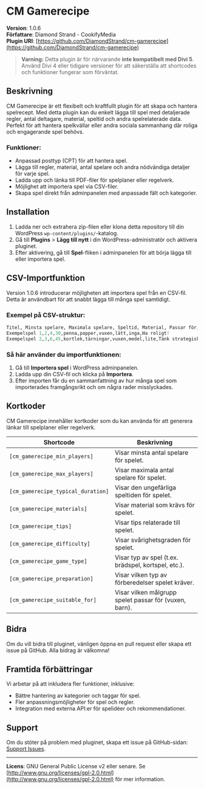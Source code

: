 # CM Gamerecipe

**Version**: 1.0.6  
**Författare**: Diamond Strand - CookifyMedia  
**Plugin URI**: [https://github.com/DiamondStrand/cm-gamerecipe](https://github.com/DiamondStrand/cm-gamerecipe)

> **Varning:** Detta plugin är för närvarande **inte kompatibelt med Divi 5**. Använd Divi 4 eller tidigare versioner för att säkerställa att shortcodes och funktioner fungerar som förväntat.

## Beskrivning

CM Gamerecipe är ett flexibelt och kraftfullt plugin för att skapa och hantera spelrecept. Med detta plugin kan du enkelt lägga till spel med detaljerade regler, antal deltagare, material, speltid och andra spelrelaterade data. Perfekt för att hantera spelkvällar eller andra sociala sammanhang där roliga och engagerande spel behövs.

### Funktioner:

- Anpassad posttyp (CPT) för att hantera spel.
- Lägga till regler, material, antal spelare och andra nödvändiga detaljer för varje spel.
- Ladda upp och länka till PDF-filer för spelplaner eller regelverk.
- Möjlighet att importera spel via CSV-filer.
- Skapa spel direkt från adminpanelen med anpassade fält och kategorier.

## Installation

1. Ladda ner och extrahera zip-filen eller klona detta repository till din WordPress `wp-content/plugins/`-katalog.
2. Gå till **Plugins** > **Lägg till nytt** i din WordPress-administratör och aktivera pluginet.
3. Efter aktivering, gå till **Spel**-fliken i adminpanelen för att börja lägga till eller importera spel.

## CSV-Importfunktion

Version 1.0.6 introducerar möjligheten att importera spel från en CSV-fil. Detta är användbart för att snabbt lägga till många spel samtidigt.

### Exempel på CSV-struktur:

```r
Titel, Minsta spelare, Maximala spelare, Speltid, Material, Passar för, Svårighetsgrad, Förberedelser, Tips
Exempelspel 1,2,4,30,penna,papper,vuxen,lätt,inga,Ha roligt!
Exempelspel 2,3,6,45,kortlek,tärningar,vuxen,medel,lite,Tänk strategiskt!
```

### Så här använder du importfunktionen:

1. Gå till **Importera spel** i WordPress adminpanelen.
2. Ladda upp din CSV-fil och klicka på **Importera**.
3. Efter importen får du en sammanfattning av hur många spel som importerades framgångsrikt och om några rader misslyckades.

## Kortkoder

CM Gamerecipe innehåller kortkoder som du kan använda för att generera länkar till spelplaner eller regelverk.

| **Shortcode**                     | **Beskrivning**                                      |
|------------------------------------|------------------------------------------------------|
| `[cm_gamerecipe_min_players]`      | Visar minsta antal spelare för spelet.               |
| `[cm_gamerecipe_max_players]`      | Visar maximala antal spelare för spelet.             |
| `[cm_gamerecipe_typical_duration]` | Visar den ungefärliga speltiden för spelet.          |
| `[cm_gamerecipe_materials]`        | Visar material som krävs för spelet.                 |
| `[cm_gamerecipe_tips]`             | Visar tips relaterade till spelet.                   |
| `[cm_gamerecipe_difficulty]`       | Visar svårighetsgraden för spelet.                   |
| `[cm_gamerecipe_game_type]`        | Visar typ av spel (t.ex. brädspel, kortspel, etc.).  |
| `[cm_gamerecipe_preparation]`      | Visar vilken typ av förberedelser spelet kräver.     |
| `[cm_gamerecipe_suitable_for]`     | Visar vilken målgrupp spelet passar för (vuxen, barn). |


## Bidra

Om du vill bidra till pluginet, vänligen öppna en pull request eller skapa ett issue på GitHub. Alla bidrag är välkomna!

## Framtida förbättringar

Vi arbetar på att inkludera fler funktioner, inklusive:

- Bättre hantering av kategorier och taggar för spel.
- Fler anpassningsmöjligheter för spel och regler.
- Integration med externa API:er för spelidéer och rekommendationer.

## Support

Om du stöter på problem med pluginet, skapa ett issue på GitHub-sidan: [Support Issues](https://github.com/DiamondStrand/cm-gamerecipe/issues).

---

**Licens**: GNU General Public License v2 eller senare. Se [http://www.gnu.org/licenses/gpl-2.0.html](http://www.gnu.org/licenses/gpl-2.0.html) för mer information.
